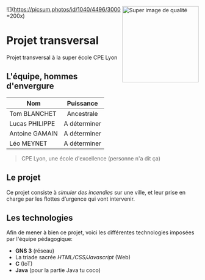 <img src="https://picsum.photos/id/1040/4496/3000"
     alt="Super image de qualité"
     style="float: right; height: 200px;" />
     
![](https://picsum.photos/id/1040/4496/3000 =200x)

# Projet transversal
Projet transversal à la super école CPE Lyon

## L'équipe, hommes d'envergure
| Nom           | Puissance  |
|---------------|:----------:|
|Tom BLANCHET   |Ancestrale  |
|Lucas PHILIPPE |A déterminer|
|Antoine GAMAIN |A déterminer|
|Léo MEYNET     |A déterminer|

> CPE Lyon, une école d'excellence (personne n'a dit ça)

## Le projet
Ce projet consiste à *simuler des incendies* sur une ville, et leur prise en charge par les flottes d’urgence qui vont intervenir. 

## Les technologies
Afin de mener à bien ce projet, voici les différentes technologies imposées par l'équipe pédagogique:
- **GNS 3** (réseau)
- La triade sacrée *HTML/CSS/Javascript* (Web)
- **C** (IoT)
- **Java** (pour la partie Java tu coco)
